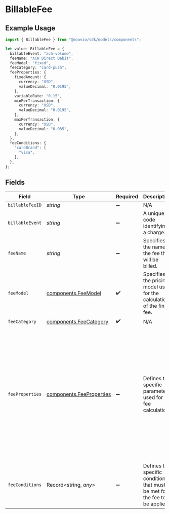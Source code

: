 # BillableFee

## Example Usage

```typescript
import { BillableFee } from "@moovio/sdk/models/components";

let value: BillableFee = {
  billableEvent: "ach-volume",
  feeName: "ACH Direct Debit",
  feeModel: "fixed",
  feeCategory: "card-push",
  feeProperties: {
    fixedAmount: {
      currency: "USD",
      valueDecimal: "0.0195",
    },
    variableRate: "0.15",
    minPerTransaction: {
      currency: "USD",
      valueDecimal: "0.0195",
    },
    maxPerTransaction: {
      currency: "USD",
      valueDecimal: "0.035",
    },
  },
  feeConditions: {
    "cardBrand": [
      "visa",
    ],
  },
};
```

## Fields

| Field                                                                                                                                                                                                                                 | Type                                                                                                                                                                                                                                  | Required                                                                                                                                                                                                                              | Description                                                                                                                                                                                                                           | Example                                                                                                                                                                                                                               |
| ------------------------------------------------------------------------------------------------------------------------------------------------------------------------------------------------------------------------------------- | ------------------------------------------------------------------------------------------------------------------------------------------------------------------------------------------------------------------------------------- | ------------------------------------------------------------------------------------------------------------------------------------------------------------------------------------------------------------------------------------- | ------------------------------------------------------------------------------------------------------------------------------------------------------------------------------------------------------------------------------------- | ------------------------------------------------------------------------------------------------------------------------------------------------------------------------------------------------------------------------------------- |
| `billableFeeID`                                                                                                                                                                                                                       | *string*                                                                                                                                                                                                                              | :heavy_minus_sign:                                                                                                                                                                                                                    | N/A                                                                                                                                                                                                                                   |                                                                                                                                                                                                                                       |
| `billableEvent`                                                                                                                                                                                                                       | *string*                                                                                                                                                                                                                              | :heavy_minus_sign:                                                                                                                                                                                                                    | A unique code identifying a charge.                                                                                                                                                                                                   | ach-volume                                                                                                                                                                                                                            |
| `feeName`                                                                                                                                                                                                                             | *string*                                                                                                                                                                                                                              | :heavy_minus_sign:                                                                                                                                                                                                                    | Specifies the name of the fee that will be billed.                                                                                                                                                                                    | ACH Direct Debit                                                                                                                                                                                                                      |
| `feeModel`                                                                                                                                                                                                                            | [components.FeeModel](../../models/components/feemodel.md)                                                                                                                                                                            | :heavy_check_mark:                                                                                                                                                                                                                    | Specifies the pricing model used for the calculation of the final fee.                                                                                                                                                                |                                                                                                                                                                                                                                       |
| `feeCategory`                                                                                                                                                                                                                         | [components.FeeCategory](../../models/components/feecategory.md)                                                                                                                                                                      | :heavy_check_mark:                                                                                                                                                                                                                    | N/A                                                                                                                                                                                                                                   |                                                                                                                                                                                                                                       |
| `feeProperties`                                                                                                                                                                                                                       | [components.FeeProperties](../../models/components/feeproperties.md)                                                                                                                                                                  | :heavy_minus_sign:                                                                                                                                                                                                                    | Defines the specific parameters used for fee calculation.                                                                                                                                                                             | {<br/>"fixedAmount": {<br/>"currency": "USD",<br/>"valueDecimal": "0.0195"<br/>},<br/>"variableRate": "0.15",<br/>"minPerTransaction": {<br/>"currency": "USD",<br/>"valueDecimal": "0.0195"<br/>},<br/>"maxPerTransaction": {<br/>"currency": "USD",<br/>"valueDecimal": "0.035"<br/>}<br/>} |
| `feeConditions`                                                                                                                                                                                                                       | Record<string, *any*>                                                                                                                                                                                                                 | :heavy_minus_sign:                                                                                                                                                                                                                    | Defines the specific conditions that must be met for the fee to be applied.                                                                                                                                                           | {<br/>"cardBrand": [<br/>"visa"<br/>]<br/>}                                                                                                                                                                                           |